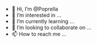 - 👋 Hi, I’m @Poprella
- 👀 I’m interested in ...
- 🌱 I’m currently learning ...
- 💞️ I’m looking to collaborate on ...
- 📫 How to reach me ...

<!---
Poprella/Poprella is a ✨ special ✨ repository because its `README.md` (this file) appears on your GitHub profile.
You can click the Preview link to take a look at your changes.
--->
